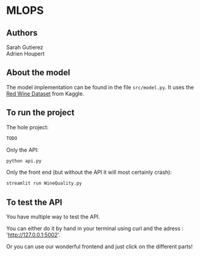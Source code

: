 # MLOPS

## Authors
Sarah Gutierez \
Adrien Houpert

## About the model

The model implementation can be found in the file `src/model.py`. It uses the 
[Red Wine Dataset](https://www.kaggle.com/datasets/uciml/red-wine-quality-cortez-et-al-2009?select=winequality-red.csv) from Kaggle.

## To run the project
The hole project:
```bash
TODO
```

Only the API:
```bash
python api.py
```
Only the front end (but without the API it will most certainly crash):
```bash
streamlit run WineQuality.py
```

## To test the API

You have multiple way to test the API.

You can either do it by hand in your terminal using curl and the adress : 'http://127.0.0.1:5002'.

Or you can use our wonderful frontend and just click on the different parts!

